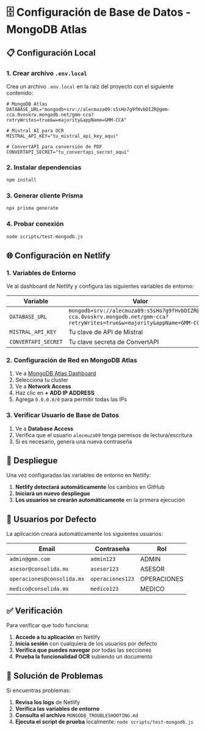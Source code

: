 # 🗄️ Configuración de Base de Datos - MongoDB Atlas

## 📋 **Configuración Local**

### 1. **Crear archivo `.env.local`**

Crea un archivo `.env.local` en la raíz del proyecto con el siguiente contenido:

```env
# MongoDB Atlas
DATABASE_URL="mongodb+srv://alecmuza09:s5sHo7g9fHvbDIZR@gmm-cca.0voskrv.mongodb.net/gmm-cca?retryWrites=true&w=majority&appName=GMM-CCA"

# Mistral AI para OCR
MISTRAL_API_KEY="tu_mistral_api_key_aqui"

# ConvertAPI para conversión de PDF
CONVERTAPI_SECRET="tu_convertapi_secret_aqui"
```

### 2. **Instalar dependencias**

```bash
npm install
```

### 3. **Generar cliente Prisma**

```bash
npx prisma generate
```

### 4. **Probar conexión**

```bash
node scripts/test-mongodb.js
```

## 🌐 **Configuración en Netlify**

### 1. **Variables de Entorno**

Ve al dashboard de Netlify y configura las siguientes variables de entorno:

| Variable | Valor |
|----------|-------|
| `DATABASE_URL` | `mongodb+srv://alecmuza09:s5sHo7g9fHvbDIZR@gmm-cca.0voskrv.mongodb.net/gmm-cca?retryWrites=true&w=majority&appName=GMM-CCA` |
| `MISTRAL_API_KEY` | Tu clave de API de Mistral |
| `CONVERTAPI_SECRET` | Tu clave secreta de ConvertAPI |

### 2. **Configuración de Red en MongoDB Atlas**

1. Ve a [MongoDB Atlas Dashboard](https://cloud.mongodb.com)
2. Selecciona tu cluster
3. Ve a **Network Access**
4. Haz clic en **+ ADD IP ADDRESS**
5. Agrega `0.0.0.0/0` para permitir todas las IPs

### 3. **Verificar Usuario de Base de Datos**

1. Ve a **Database Access**
2. Verifica que el usuario `alecmuza09` tenga permisos de lectura/escritura
3. Si es necesario, genera una nueva contraseña

## 🚀 **Despliegue**

Una vez configuradas las variables de entorno en Netlify:

1. **Netlify detectará automáticamente** los cambios en GitHub
2. **Iniciará un nuevo despliegue**
3. **Los usuarios se crearán automáticamente** en la primera ejecución

## 👥 **Usuarios por Defecto**

La aplicación creará automáticamente los siguientes usuarios:

| Email | Contraseña | Rol |
|-------|------------|-----|
| `admin@gmm.com` | `admin123` | ADMIN |
| `asesor@consolida.mx` | `asesor123` | ASESOR |
| `operaciones@consolida.mx` | `operaciones123` | OPERACIONES |
| `medico@consolida.mx` | `medico123` | MEDICO |

## ✅ **Verificación**

Para verificar que todo funciona:

1. **Accede a tu aplicación** en Netlify
2. **Inicia sesión** con cualquiera de los usuarios por defecto
3. **Verifica que puedes navegar** por todas las secciones
4. **Prueba la funcionalidad OCR** subiendo un documento

## 🔧 **Solución de Problemas**

Si encuentras problemas:

1. **Revisa los logs** de Netlify
2. **Verifica las variables de entorno**
3. **Consulta el archivo** `MONGODB_TROUBLESHOOTING.md`
4. **Ejecuta el script de prueba** localmente: `node scripts/test-mongodb.js`
